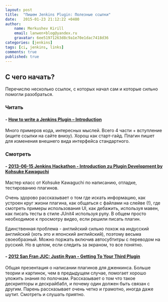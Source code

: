 ```yaml
---
layout: post
title:  "Пишем Jenkins Plugin: Полезные ссылки"
date:   2015-01-23 21:12:22 +0400
author:
    name: Merkushev Kirill
    email: lanwen+blog@yandex.ru
    gravatar: 6ee51971263d8c9a1e70e1dac7418d36
categories: [jenkins]
tags: [ci, jenkins, links]
comments: true
published: true
---
```


## С чего начать?

Перечислю несколько ссылок, с которых начал сам и которые сильно помогли разобраться.

### Читать

#### - [How to write a Jenkins Plugin – Introduction](https://cleantestcode.wordpress.com/2013/11/03/how-to-write-a-jenkins-plugin-introduction/) 

Много примеров кода, интересных мыслей. Всего 4 части + вступление (ищите ссылки на сайте внизу). Хорош как старт-гайд. 
Плагин пишет для изменения внешнего вида интерфейса стандартного.

 
### Смотреть

#### - [2013-06-15 Jenkins Hackathon - Introduction zu Plugin Development by Kohsuke Kawaguchi](http://www.youtube.com/watch?v=PBUkCQ7LW4c)

Мастер класс от Kohsuke Kawaguchi по написанию, отладке, тестированию плагинов.

Очень здорово рассказывает о том где искать информацию, как устроен круг жизни плагина, как общаться с файлами на слейве (!), 
где смотреть примеры использования UI, как дебажить, используя мавен, как писать тесты в стиле JUnit4 используя рулу. 
В общем просто необходимое к просмотру видео, если решили писать плагин.

Единственная проблема - английский сильно похож на индусский английский (хоть это и японский английский), поэтому весьма своеобразный. 
Можно поржать включив автосубтитры с переводом на русский. Но в целом, если следить за экраном, то все понятно.

#### - [2012 San Fran JUC: Justin Ryan - Getting To Your Third Plugin](http://www.youtube.com/watch?v=bmm06tnZuyY) 

Общая презентация о написании плагинов для дженкинса. 
Больше теории и картинок, чем в предыдущем случае, помогает хорошо уложить знания по полочкам. 
Рассказывает о том что такое дескрипторы и дескрайбабл, и почему один должен быть связан с другим. 
Парень рассказывает очень четко и грамотно, иногда даже шутит. Смотреть и слушать приятно.